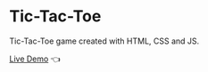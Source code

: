 # Tic-Tac-Toe
Tic-Tac-Toe game created with HTML, CSS and JS.

[Live Demo](https://naranach.github.io/Tic_Tac_Toe/) :point_left: